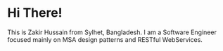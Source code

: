 # Hi There!
This is Zakir Hussain from Sylhet, Bangladesh. I am a Software Engineer focused mainly on MSA design patterns and RESTful WebServices.

